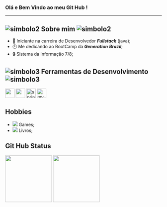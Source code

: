 ### Olá e Bem Vindo ao meu Git Hub !
--------------------------------------
## ![simbolo2](https://img.icons8.com/offices/20/000000/batman-old.png) Sobre mim ![simbolo2](https://img.icons8.com/offices/20/000000/batman-old.png)
* :wrench: Iniciante na carreira de Desenvolvedor **_Fullstack_** (java);
* :clock12: Me dedicando ao BootCamp da **_Generation_** **_Brazil_**;
* :lock: Sistema da Informação 7/8; 

## ![simbolo3](https://img.icons8.com/material-two-tone/24/000000/geography--v2.png) Ferramentas de Desenvolvimento ![simbolo3](https://img.icons8.com/material-two-tone/24/000000/geography--v2.png)

<p align="left">
<img width="30" height="30" src="https://img.icons8.com/color/40/000000/java-coffee-cup-logo.png"/>
<img width="30" height="30" src="https://img.icons8.com/nolan/40/angularjs.png"/>
<img width="30" height="30" src="https://www.vectorlogo.zone/logos/springio/springio-icon.svg" alt="spring" /></code>
<img width="30" height="30" src="https://www.vectorlogo.zone/logos/mysql/mysql-icon.svg" alt="mysql"/></code>
</p>

## Hobbies 
* <img src="https://img.icons8.com/cotton/20/000000/controller--v2.png"/> Games;
* <img src="https://img.icons8.com/color/20/000000/book.png"/> Livros;

## Git Hub Status
<div align="left">
<img height="150em" src="https://github-readme-stats.vercel.app/api/top-langs/?username=DhenSouza&exclude_repo=KNN-Image-Classification&show_icons=true&hide_border=true&layout=compact&langs_count=8&theme=midnight-purple"/>	
<img height="150em" src="https://github-readme-stats.vercel.app/api?username=DhenSouza&theme=midnight-purple&show_icons=true" />
</div>
